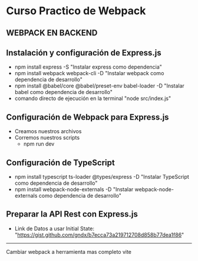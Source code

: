 # Curso Practico de Webpack

## WEBPACK EN BACKEND

## Instalación y configuración de Express.js
  - npm install express -S "Instalar express como dependencia"
  - npm install webpack webpack-cli -D "Instalar webpack como dependencia de desarrollo" 
  - npm install @babel/core @babel/preset-env babel-loader -D "Instalar babel como dependencia de desarrollo"
  - comando directo de ejecución en la terminal "node src/index.js"

## Configuración de Webpack para Express.js
  - Creamos nuestros archivos
  - Corremos nuestros scripts
      - npm run dev

## Configuración de TypeScript
  - npm install typescript ts-loader @types/express -D "Instalar TypeScript como dependencia de desarrollo"
  - npm install webpack-node-externals -D "Instalar webpack-node-externals como dependencia de desarrollo"

## Preparar la API Rest con Express.js
  - Link de Datos a usar Initial State: "https://gist.github.com/gndx/b7ecca73a219712708d858b77dea1f86"

---------------------------------------------------------
Cambiar webpack a herramienta mas completo vite
